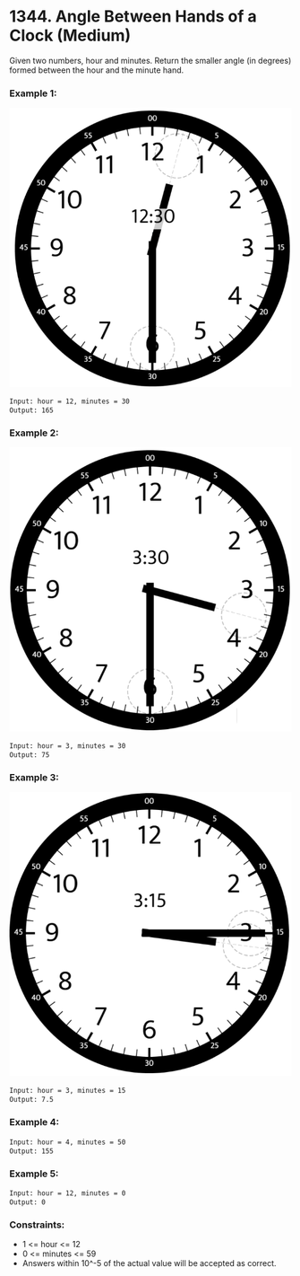 # 1344. Angle Between Hands of a Clock (Medium)

Given two numbers, hour and minutes. Return the smaller angle (in degrees) formed between the hour and the minute hand.

### Example 1:
![pic](example1.png)
```
Input: hour = 12, minutes = 30
Output: 165
```

### Example 2:
![pic](example2.png)
```
Input: hour = 3, minutes = 30
Output: 75
```

### Example 3:
![pic](example3.png)
```
Input: hour = 3, minutes = 15
Output: 7.5
```

### Example 4:
```
Input: hour = 4, minutes = 50
Output: 155
```
### Example 5:
```
Input: hour = 12, minutes = 0
Output: 0
```

### Constraints:
- 1 <= hour <= 12
- 0 <= minutes <= 59
- Answers within 10^-5 of the actual value will be accepted as correct.
